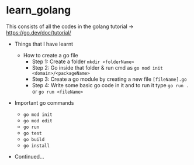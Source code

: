 # learn_golang

This consists of all the codes in the golang tutorial -> <https://go.dev/doc/tutorial/>


* Things that I have learnt
  * How to create a go file
    * Step 1: Create a folder `mkdir <folderName>`
    * Step 2: Go inside that folder & run cmd as `go mod init <domain>/<packageName>`
    * Step 3: Create a go module by creating a new file `[fileName].go`
    * Step 4: Write some basic go code in it and to run it type `go run .` or `go run <fileName>`

* Important go commands
  * `go mod init`
  * `go mod edit`
  * `go run`
  * `go test`
  * `go build`
  * `go install`

* Continued...